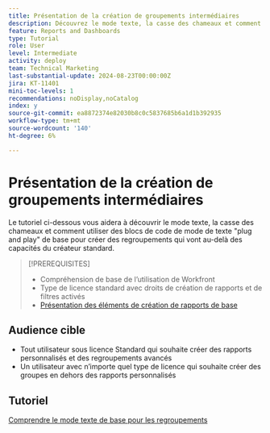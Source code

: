 ```yaml
---
title: Présentation de la création de groupements intermédiaires
description: Découvrez le mode texte, la casse des chameaux et comment utiliser des blocs de code de mode de texte "plug and play" de base pour créer des regroupements qui vont au-delà des capacités du créateur standard.
feature: Reports and Dashboards
type: Tutorial
role: User
level: Intermediate
activity: deploy
team: Technical Marketing
last-substantial-update: 2024-08-23T00:00:00Z
jira: KT-11401
mini-toc-levels: 1
recommendations: noDisplay,noCatalog
index: y
source-git-commit: ea8872374e82030b8c0c5837685b6a1d1b392935
workflow-type: tm+mt
source-wordcount: '140'
ht-degree: 6%

---
```



# Présentation de la création de groupements intermédiaires

Le tutoriel ci-dessous vous aidera à découvrir le mode texte, la casse des chameaux et comment utiliser des blocs de code de mode de texte &quot;plug and play&quot; de base pour créer des regroupements qui vont au-delà des capacités du créateur standard.

>[!PREREQUISITES]
>
>* Compréhension de base de l’utilisation de Workfront
>* Type de licence standard avec droits de création de rapports et de filtres activés
>* [Présentation des éléments de création de rapports de base](https://experienceleague.adobe.com/?recommended=Workfront-U-1-2022.1.reporting)

## Audience cible

* Tout utilisateur sous licence Standard qui souhaite créer des rapports personnalisés et des regroupements avancés
* Un utilisateur avec n’importe quel type de licence qui souhaite créer des groupes en dehors des rapports personnalisés


## Tutoriel

[Comprendre le mode texte de base pour les regroupements](/help/reporting/intermediate-reporting/basic-text-mode-for-groupings.md)

